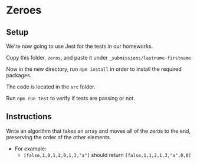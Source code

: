 # Zeroes

## Setup

We're now going to use Jest for the tests in our homeworks.

Copy this folder, `zeros`, and paste it under `_submissions/lastname-firstname`

Now in the new directory, run `npm install` in order to install the required packages.

The code is located in the `src` folder.

Run `npm run test` to verify if tests are passing or not.

## Instructions

Write an algorithm that takes an array and moves all of the zeros to the end, preserving the order of the other elements.

- For example:
  - `[false,1,0,1,2,0,1,3,"a"]` should return `[false,1,1,2,1,3,"a",0,0]`

